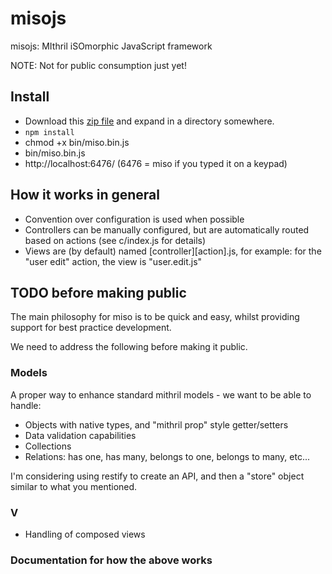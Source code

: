 misojs
======

misojs: MIthril iSOmorphic JavaScript framework

NOTE: Not for public consumption just yet!

## Install

* Download this [zip file](https://github.com/jsguy/misojs/archive/master.zip) and expand in a directory somewhere.
* `npm install`
* chmod +x bin/miso.bin.js
* bin/miso.bin.js
* http://localhost:6476/ (6476 = miso if you typed it on a keypad)


## How it works in general

* Convention over configuration is used when possible
* Controllers can be manually configured, but are automatically routed based on actions (see c/index.js for details)
* Views are (by default) named [controller][action].js, for example: for the "user edit" action, the view is "user.edit.js"



## TODO before making public

The main philosophy for miso is to be quick and easy, whilst providing support for best practice development.

We need to address the following before making it public.

### Models

A proper way to enhance standard mithril models - we want to be able to handle:

* Objects with native types, and "mithril prop" style getter/setters
* Data validation capabilities
* Collections
* Relations: has one, has many, belongs to one, belongs to many, etc...

I'm considering using restify to create an API, and then a "store" object similar to what you mentioned.

### V

* Handling of composed views

### Documentation for how the above works

